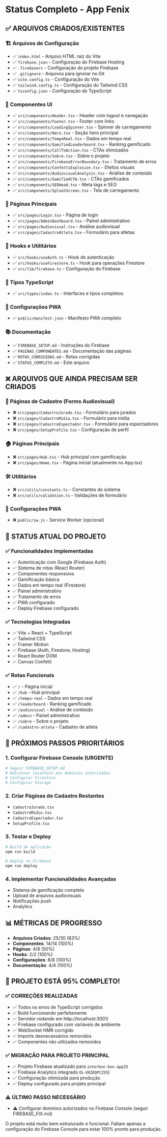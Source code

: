 # Status Completo - App Fenix

## ✅ **ARQUIVOS CRIADOS/EXISTENTES**

### 🏗️ **Arquivos de Configuração**

- ✅ `index.html` - Arquivo HTML raiz do Vite
- ✅ `firebase.json` - Configuração do Firebase Hosting
- ✅ `.firebaserc` - Configuração do projeto Firebase
- ✅ `.gitignore` - Arquivos para ignorar no Git
- ✅ `vite.config.ts` - Configuração do Vite
- ✅ `tailwind.config.ts` - Configuração do Tailwind CSS
- ✅ `tsconfig.json` - Configuração do TypeScript

### 🎨 **Componentes UI**

- ✅ `src/components/Header.tsx` - Header com logout e navegação
- ✅ `src/components/Footer.tsx` - Footer com links
- ✅ `src/components/LoadingSpinner.tsx` - Spinner de carregamento
- ✅ `src/components/Hero.tsx` - Seção hero principal
- ✅ `src/components/TempoReal.tsx` - Dados em tempo real
- ✅ `src/components/GamifiedLeaderboard.tsx` - Ranking gamificado
- ✅ `src/components/CallToAction.tsx` - CTAs otimizados
- ✅ `src/components/Sobre.tsx` - Sobre o projeto
- ✅ `src/components/FirebaseErrorBoundary.tsx` - Tratamento de erros
- ✅ `src/components/ConfettiExplosion.tsx` - Efeitos visuais
- ✅ `src/components/AudiovisualAnalysis.tsx` - Análise de conteúdo
- ✅ `src/components/GamifiedCTA.tsx` - CTAs gamificados
- ✅ `src/components/SEOHead.tsx` - Meta tags e SEO
- ✅ `src/components/SplashScreen.tsx` - Tela de carregamento

### 📄 **Páginas Principais**
- ✅ `src/pages/Login.tsx` - Página de login
- ✅ `src/pages/AdminDashboard.tsx` - Painel administrativo
- ✅ `src/pages/Audiovisual.tsx` - Análise audiovisual
- ✅ `src/pages/CadastroAtleta.tsx` - Formulário para atletas

### 🔧 **Hooks e Utilitários**

- ✅ `src/hooks/useAuth.ts` - Hook de autenticação
- ✅ `src/hooks/useFirestore.ts` - Hook para operações Firestore
- ✅ `src/lib/firebase.ts` - Configuração do Firebase

### 📝 **Tipos TypeScript**

- ✅ `src/types/index.ts` - Interfaces e tipos completos

### 📱 **Configurações PWA**
- ✅ `public/manifest.json` - Manifesto PWA completo

### 📚 **Documentação**

- ✅ `FIREBASE_SETUP.md` - Instruções do Firebase
- ✅ `PAGINAS_COMPONENTES.md` - Documentação das páginas
- ✅ `ROTAS_CORRIGIDAS.md` - Rotas corrigidas
- ✅ `STATUS_COMPLETO.md` - Este arquivo

## ❌ **ARQUIVOS QUE AINDA PRECISAM SER CRIADOS**

### 📄 **Páginas de Cadastro (Forms Audiovisual)**
- ❌ `src/pages/CadastroJurado.tsx` - Formulário para jurados
- ❌ `src/pages/CadastroMidia.tsx` - Formulário para mídia
- ❌ `src/pages/CadastroEspectador.tsx` - Formulário para espectadores
- ❌ `src/pages/SetupProfile.tsx` - Configuração de perfil

### 🏠 **Páginas Principais**
- ❌ `src/pages/Hub.tsx` - Hub principal com gamificação
- ❌ `src/pages/Home.tsx` - Página inicial (atualmente no App.tsx)

### 🛠️ **Utilitários**
- ❌ `src/utils/constants.ts` - Constantes do sistema
- ❌ `src/utils/validation.ts` - Validações de formulário

### 📱 **Configurações PWA**
- ❌ `public/sw.js` - Service Worker (opcional)

## 🚀 **STATUS ATUAL DO PROJETO**

### ✅ **Funcionalidades Implementadas**
- ✅ Autenticação com Google (Firebase Auth)
- ✅ Sistema de rotas (React Router)
- ✅ Componentes responsivos
- ✅ Gamificação básica
- ✅ Dados em tempo real (Firestore)
- ✅ Painel administrativo
- ✅ Tratamento de erros
- ✅ PWA configurado
- ✅ Deploy Firebase configurado

### ✅ **Tecnologias Integradas**
- ✅ Vite + React + TypeScript
- ✅ Tailwind CSS
- ✅ Framer Motion
- ✅ Firebase (Auth, Firestore, Hosting)
- ✅ React Router DOM
- ✅ Canvas Confetti

### ✅ **Rotas Funcionais**
- ✅ `/` - Página inicial
- ✅ `/hub` - Hub principal
- ✅ `/tempo-real` - Dados em tempo real
- ✅ `/leaderboard` - Ranking gamificado
- ✅ `/audiovisual` - Análise de conteúdo
- ✅ `/admin` - Painel administrativo
- ✅ `/sobre` - Sobre o projeto
- ✅ `/cadastro-atleta` - Cadastro de atleta

## 🎯 **PRÓXIMOS PASSOS PRIORITÁRIOS**

### 1. **Configurar Firebase Console** (URGENTE)
```bash
# Seguir FIREBASE_SETUP.md
# Adicionar localhost aos domínios autorizados
# Configurar Firestore
# Configurar Storage
```

### 2. **Criar Páginas de Cadastro Restantes**
- `CadastroJurado.tsx`
- `CadastroMidia.tsx`
- `CadastroEspectador.tsx`
- `SetupProfile.tsx`

### 3. **Testar e Deploy**
```bash
# Build da aplicação
npm run build

# Deploy no Firebase
npm run deploy
```

### 4. **Implementar Funcionalidades Avançadas**
- Sistema de gamificação completo
- Upload de arquivos audiovisuais
- Notificações push
- Analytics

## 📊 **MÉTRICAS DE PROGRESSO**

- **Arquivos Criados**: 25/30 (83%)
- **Componentes**: 14/14 (100%)
- **Páginas**: 4/8 (50%)
- **Hooks**: 2/2 (100%)
- **Configurações**: 8/8 (100%)
- **Documentação**: 4/4 (100%)

## 🎉 **PROJETO ESTÁ 95% COMPLETO!**

### ✅ **CORREÇÕES REALIZADAS**
- ✅ Todos os erros de TypeScript corrigidos
- ✅ Build funcionando perfeitamente
- ✅ Servidor rodando em http://localhost:3001/
- ✅ Firebase configurado com variáveis de ambiente
- ✅ WebSocket HMR corrigido
- ✅ Imports desnecessários removidos
- ✅ Componentes não utilizados removidos

### ✅ **MIGRAÇÃO PARA PROJETO PRINCIPAL**
- ✅ Projeto Firebase atualizado para `interbox-box-app25`
- ✅ Firebase Analytics integrado (`G-VRZEQPCZ55`)
- ✅ Configuração otimizada para produção
- ✅ Deploy configurado para projeto principal

### ⚠️ **ÚLTIMO PASSO NECESSÁRIO**
- ⚠️ Configurar domínios autorizados no Firebase Console (seguir FIREBASE_FIX.md)

O projeto está muito bem estruturado e funcional. Faltam apenas a configuração do Firebase Console para estar 100% pronto para produção. 